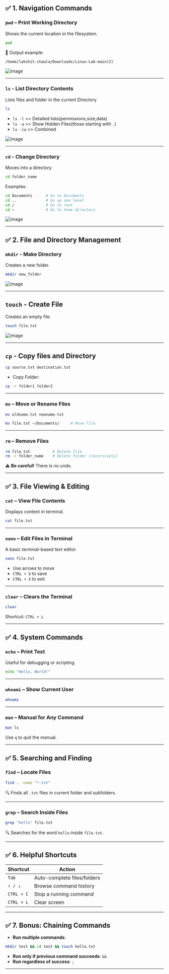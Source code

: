 ## ✅ 1. **Navigation Commands**

### `pwd` – Print Working Directory

Shows the current location in the filesystem.

```bash
pwd
```

📌 Output example:

```
/home/lakshit-chawla/Downloads/Linux-Lab-main(2)
```
![image](./images/pwd.png)

---
### `ls` - List Directory Contents
Lists files and folder in the current Directory 
```bash
ls
```
* `ls -l` >> Detailed lists(permissions,size,data)
* `ls -a` >> Show Hidden Files(those starting with `.`)
* `ls -la` >> Combined 

![image](./images/lists.png)

---

### `cd` - Change Directory 
Moves into a directory 
```bash
cd folder_name
```
Examples:
```bash 
cd Documents      # Go to Documents 
cd ..             # Go up one level 
cd /              # Go to root 
cd ~              # Go to home directory 
```
![image](./images/cd.png)

---

## ✅ 2. **File and Directory Management**
### `mkdir` - Make Directory 
Creates a new folder.
```bash 
mkdir new_folder 
```
![image](./images/mkdir.png)

---

## `touch` - Create File
Creates an empty file.
```bash
touch file.txt
```
![image](./images/touch.png)

---

## `cp` - Copy files and Directory 
```bash
cp source.txt destination.txt
```
* Copy Folder:
```bash
cp -r folder1 folder2 
```

---

### `mv` – Move or Rename Files

```bash
mv oldname.txt newname.txt
```

```bash
mv file.txt ~/Documents/     # Move file
```

---

### `rm` – Remove Files

```bash
rm file.txt          # Delete file
rm -r folder_name    # Delete folder (recursively)
```

⚠️ **Be careful!** There is no undo.

---

## ✅ 3. **File Viewing & Editing**

### `cat` – View File Contents

Displays content in terminal.

```bash
cat file.txt
```

---

### `nano` – Edit Files in Terminal

A basic terminal-based text editor.

```bash
nano file.txt
```

* Use arrows to move
* `CTRL + O` to save
* `CTRL + X` to exit

---

### `clear` – Clears the Terminal

```bash
clear
```

Shortcut: `CTRL + L`

---

## ✅ 4. **System Commands**

### `echo` – Print Text

Useful for debugging or scripting.

```bash
echo "Hello, World!"
```

---

### `whoami` – Show Current User

```bash
whoami
```

---

### `man` – Manual for Any Command

```bash
man ls
```

Use `q` to quit the manual.

---

## ✅ 5. **Searching and Finding**

### `find` – Locate Files

```bash
find . -name "*.txt"
```

🔍 Finds all `.txt` files in current folder and subfolders.

---

### `grep` – Search Inside Files

```bash
grep "hello" file.txt
```

🔍 Searches for the word `hello` inside `file.txt`.

---

## ✅ 6. **Helpful Shortcuts**

| Shortcut   | Action                      |
| ---------- | --------------------------- |
| `Tab`      | Auto-complete files/folders |
| `↑ / ↓`    | Browse command history      |
| `CTRL + C` | Stop a running command      |
| `CTRL + L` | Clear screen                |

---

## ✅ 7. **Bonus: Chaining Commands**

* **Run multiple commands**:

```bash
mkdir test && cd test && touch hello.txt
```

* **Run only if previous command succeeds**: `&&`
* **Run regardless of success**: `;`

---







